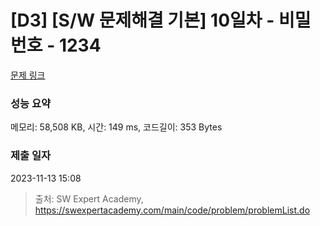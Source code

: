 # [D3] [S/W 문제해결 기본] 10일차 - 비밀번호 - 1234 

[문제 링크](https://swexpertacademy.com/main/code/problem/problemDetail.do?contestProbId=AV14_DEKAJcCFAYD) 

### 성능 요약

메모리: 58,508 KB, 시간: 149 ms, 코드길이: 353 Bytes

### 제출 일자

2023-11-13 15:08



> 출처: SW Expert Academy, https://swexpertacademy.com/main/code/problem/problemList.do